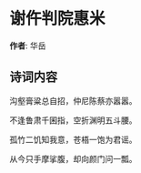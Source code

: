 # 谢仵判院惠米

**作者**: 华岳

## 诗词内容

沟壑膏粱总自招，仲尼陈蔡亦嚣嚣。

不逢鲁肃千囷指，空折渊明五斗腰。

孤竹二饥知我意，苍梧一饱为君谣。

从今只手摩挲腹，却向颜门问一瓢。

